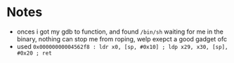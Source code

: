 # Notes 
- onces i got my gdb to function, and found `/bin/sh` waiting for me in the binary, nothing can stop me from roping, welp exepct a good gadget ofc
- used `0x00000000004562f8 : ldr x0, [sp, #0x10] ; ldp x29, x30, [sp], #0x20 ; ret`